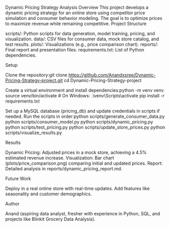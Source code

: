 Dynamic Pricing Strategy Analysis
Overview
This project develops a dynamic pricing strategy for an online store using competitor price simulation and consumer behavior modeling. The goal is to optimize prices to maximize revenue while remaining competitive.
Project Structure

scripts/: Python scripts for data generation, model training, pricing, and visualization.
data/: CSV files for consumer data, mock store catalog, and test results.
plots/: Visualizations (e.g., price comparison chart).
reports/: Final report and presentation files.
requirements.txt: List of Python dependencies.

Setup

Clone the repository:git clone https://github.com/Anandxsree/Dynamic-Pricing-Strategy-project.git
cd Dynamic-Pricing-Strategy-project


Create a virtual environment and install dependencies:python -m venv venv
source venv/bin/activate  # On Windows: .\venv\Scripts\activate
pip install -r requirements.txt


Set up a MySQL database (pricing_db) and update credentials in scripts if needed.
Run the scripts in order:python scripts/generate_consumer_data.py
python scripts/consumer_model.py
python scripts/dynamic_pricing.py
python scripts/test_pricing.py
python scripts/update_store_prices.py
python scripts/visualize_results.py



Results

Dynamic Pricing: Adjusted prices in a mock store, achieving a 4.5% estimated revenue increase.
Visualization: Bar chart (plots/price_comparison.png) comparing initial and updated prices.
Report: Detailed analysis in reports/dynamic_pricing_report.md.

Future Work

Deploy in a real online store with real-time updates.
Add features like seasonality and customer demographics.

Author

Anand (aspiring data analyst, fresher with experience in Python, SQL, and projects like Blinkit Grocery Data Analysis).


